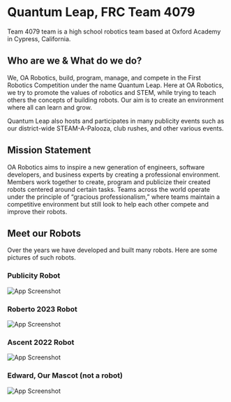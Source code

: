
# Quantum Leap, FRC Team 4079

Team 4079 team is a high school robotics team based at Oxford Academy in Cypress, California. 

## Who are we & What do we do?
We, OA Robotics, build, program, manage, and compete in the First Robotics Competition under the name Quantum Leap. Here at OA Robotics, we try to promote the values of robotics and STEM, while trying to teach others the concepts of building robots. Our aim is to create an environment where all can learn and grow. 

Quantum Leap also hosts and participates in many publicity events such as our district-wide STEAM-A-Palooza, club rushes, and other various events.
## Mission Statement
OA Robotics aims to inspire a new generation of engineers, software developers, and business experts by creating a professional environment. Members work together to create, program and publicize their created robots centered around certain tasks. Teams across the world operate under the principle of “gracious professionalism,” where teams maintain a competitive environment but still look to help each other compete and improve their robots.
## Meet our Robots
Over the years we have developed and built many robots. Here are some pictures of such robots.
### Publicity Robot

![App Screenshot](https://frc4079.org/assets/img/team/pubbot.jpg)

### Roberto 2023 Robot

![App Screenshot](https://user-images.githubusercontent.com/116041443/258663106-70e1f502-5eaa-4c60-9684-103bad4d6dde.png)

### Ascent 2022 Robot
![App Screenshot](https://frc4079.org/assets/img/team/ascent.jpg)


### Edward, Our Mascot (not a robot)

![App Screenshot](https://github.com/OASTEM/Swerve2023/assets/116041443/5b505e97-9490-412b-be55-766c6d8583e6)





